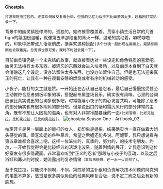 **Ghostpia**


`打游戏拖拖拉拉的，还喜欢倒放反复看台词，但我的记忆力似乎不比幽灵强太多，趁着刚打完记录一下。`

背景中的幽灵镇是停滞的，孤独的，始终被雪覆盖着。贯穿小镇生活日常的几首bgm的氛围很温暖，就像第五章那段里的篝火一样，温暖的跳动着，噼啪噼啪的，印象中还带点儿活泼俏皮，挺喜欢这种搭配`(多个分镜一起出现在画面上，晃鼠标画面也会跟着晃，总觉得也很可爱，我时不时就会晃一下)`。

目前幽灵镇仍是一个未完结的故事，就直接表达对一些设定和角色特质的喜爱吧。幽灵无法持有太多东西，被遗忘的东西就会进入垃圾场，以及幽灵本身到了白天就会消融这几个设定，没办法留住太多东西，也没办法留住自己，但是也无法迎来真正的死亡，让我有一种在观看安静的燃烧或者有序的机械转动的感受。

小夜子，能打的女主就是赞。一开始还在否认自己是忍者，最后自己慢慢接受甚至主动做符合忍者刻板印象的事，搭配起专属登场音乐，确实很有风味。心里的台词应该比真实说出的台词多很多吧，时常能与小夜子的内心发言共鸣，可能除了忍者的部分确实也有很多阴角的部分吧。但是说出口的话和雷厉风行的部分非常的主角，既有不想让人困扰的温柔，也有对人非常冷酷暴躁的一面`(比如警察，比如克拉拉，比如克拉拉，还比如克拉拉)`。
![ghostpia Season One - Art book_03](https://github.com/aetherkido/aetherkido.github.io/assets/141698002/c4f4d69c-944a-47f2-8154-c03ebe9f329c)


帕琪菲卡是另一层面上的能打的女人，初印象是姐系，结果确实也一直在做着大姐头感觉的事。很喜欢姐的各种暴言，希望之后姐还能多说。阿妮亚，我只想说看完第五章谁都会喜欢上吧，这样一位笨拙的，真挚的，努力的，的技术宅朋友。约尔，一开始我觉得会是比较经典的活泼电波系，随着剧情的展开，让我意识到这位好室友有很多隐藏面。非常喜欢听到“正义的忍者”那段与小夜子的互动，以及之后浴缸和篝火的时候，她流露出的复杂情绪`（事后再想想，还一水一火对照了）`。

至于克拉拉，只能说不悯啊，不悯。第四章的主仆组和负责解决技术问题的阿克列的笔墨不算多，感觉是很多类似角色的经典风味复合版，说不定二刷之后会有新的感想。